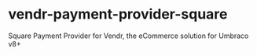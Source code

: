 # vendr-payment-provider-square
Square Payment Provider for Vendr, the eCommerce solution for Umbraco v8+
